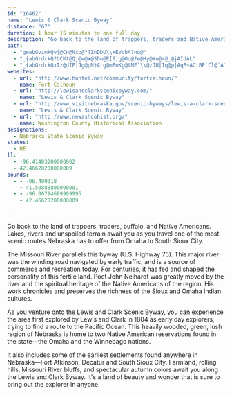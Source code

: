 ```yaml
---
id: "16462"
name: "Lewis & Clark Scenic Byway"
distance: "67"
duration: 1 hour 15 minutes to one full day
description: "Go back to the land of trappers, traders and Native Americans. Lakes, rivers and unspoiled terrain await you as you travel one of the most scenic routes Nebraska has to offer. "
path:
  - "geebGvzmkQv|@Cn@Nxb@??ZnDbU\\xEVdbA?ng@"
  - "_{abGrdrkQ?bCKt@Qj@w@x@SDu@E[S]g@Oq@?e@Hy@Xu@r@_@jAIdAL"
  - "_{abGrdrkQxIz@dIF|Jg@pN}Arg@mEnKg@tNE`\\@zJU|Iq@p|AqP~ACtBP`Cl@`A^jBjA|A~AxE`GzElDJEb~Avy@vNdInMtGtvH|_EbQbKjMbInEhDlB|AfElEfIbK|CrClDfC|CdBhCfAxDbAbALpcBhIvCDbEWbFu@xBm@h_@mM~EmA`C]reCuQ`E]hIcBte@iMhF{BhBqAfByAhDyD|UyZdCyBvBeA~CgA`BYzIQrzA_@dYFzAcGFmABqFRcJt@aHh@kCtQom@pDsI~@_BfDmEbDmCdEaChNyGbDyBnBmBpBeC|F{I|AoBnCsCvDkCfe@cWhEyCnAeAzBiCpEgHneCieEpPoXvCyDxBuBrCsBfDeBvGeBfY{EhDeAnCkAjnA}o@hXiNvA_@`Dg@tf@q@hAK~Bm@fBs@fEyCp`@}]`EgDbB_AxEmB|Cy@lTmEhHgBbFqBnEgCzB_B`DsCnAuAfDeEtBaDlCmFnAwClBiFtA_F|@eEx@}Ex@eHrBuTh@{CnBoHr@sBhBsDbAgBxDeFbYk\\fEqFdt@udAnHaJfIuGrBwArFyCfoAaj@zGyCpEmCz`@sZlLqJlb@a\\nE_EzHoIrw@c}@jHaIrEeE|GuE|TsLvEeDb_@sZdGqGnEiGzByDbF}JxQk_@~AqChDoF`aBmtBfFmF~M{IvFgEjEgExIeKlCoB|BeA~Bm@|AQb{@G|GCfBOxAi@nCgBrDoFzEeInBsC|A_Bt@g@rDkBnAa@vB]hBKdd@I`Fq@bC{@dAk@x@e@jDmCxSaXhAmArCgCrDuBhCiAdb@iLbNeDxEu@pIcAfFa@l}@aHdLgBbFeAbEkAdb@aN~HoCfWaItDy@xFw@nIo@dZW|{@WbT\\nRdAbh@|DpI|@bSlDjLdB|gAzJhDLfzDJtcH]fGGrGm@vEw@zEkAxDuAhH_DjWoMxNoIvKaH|FyCzJ_DrDs@lEk@bv@gE|VRleBvB|fAHpkAAfIF~{AfFzNPf`Fk@hEY|Do@rEeBxBsAlB}AfZyS`G}Bt@g@~UsP~m@oc@vFsDfFmCjL_EvGqCfE{BdZoQzHeDp{Aof@hFeAvG_@hyAj@hU@dGe@hEo@fFsAbEyA`EmB|FmDrBcBrFiFrdAsoApGgH|GuG`JgHlE_DtPgJbFsB`NyE|eAqXjl@cKlFqAnB{@bBeAdB_BnFmGta@si@bEgGnBgD|B_FrFoOpEgOX[f@aBp@qAd@k@dGmEtBs@hCAr@ObHAnL@^NrDC?iIIg@Bse@De@HmH|CETMbACzl@DzAMjDm@|CeAnCcBbAu@jBqBpDsF`m@y~AvGeUtLqc@t@wBzGwNzBuG|Pqo@tBiJ^{B`Ekb@~BcSfGmm@f@mDd@aCx@cDhAiDnAqCx@sA"
websites:
  - url: "http://www.huntel.net/community/fortcalhoun/"
    name: Fort Calhoun
  - url: "http://lewisandclarkscenicbyway.com/"
    name: "Lewis & Clark Scenic Byway"
  - url: "http://www.visitnebraska.gov/scenic-byways/lewis-a-clark-scenic-byway"
    name: "Lewis & Clark Scenic Byway"
  - url: "http://www.newashcohist.org/"
    name: Washington County Historical Association
designations:
  - Nebraska State Scenic Byway
states:
  - NE
ll:
  - -96.41403200000002
  - 42.46628200000009
bounds:
  - - -96.490318
    - 41.50888800000001
  - - -96.06794699999995
    - 42.46628200000009

---
```


<p>Go back to the land of trappers, traders, buffalo, and Native
Americans. Lakes, rivers and unspoiled terrain await you as you
travel one of the most scenic routes Nebraska has to offer from
Omaha to South Sioux City.</p>
<p>The Missouri River parallels this byway (U.S. Highway 75). This
major river was the winding road navigated by early traffic, and is
a source of commerce and recreation today. For centuries, it has
fed and shaped the personality of this fertile land. Poet John
Neihardt was greatly moved by the river and the spiritual heritage
of the Native Americans of the region. His work chronicles and
preserves the richness of the Sioux and Omaha Indian cultures.</p>
<p>As you venture onto the Lewis and Clark Scenic Byway, you can
experience the area first explored by Lewis and Clark in 1804 as
early day explorers, trying to find a route to the Pacific Ocean.
This heavily wooded, green, lush region of Nebraska is home to two
Native American reservations found in the state&#8212;the Omaha and
the Winnebago nations.</p>
<p>It also includes some of the earliest settlements found anywhere
in Nebraska&#8212;Fort Atkinson, Decatur and South Sioux City.
Farmland, rolling hills, Missouri River bluffs, and spectacular
autumn colors await you along the Lewis and Clark Byway. It's a
land of beauty and wonder that is sure to bring out the explorer in
anyone.</p>
